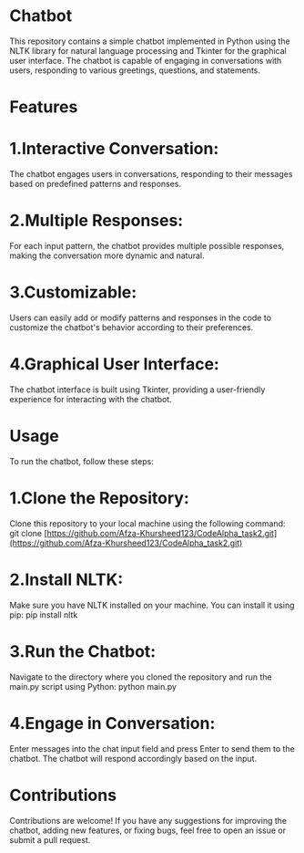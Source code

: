 # Chatbot
This repository contains a simple chatbot implemented in Python using the NLTK library for natural language processing and Tkinter for the graphical user interface. The chatbot is capable of engaging in conversations with users, responding to various greetings, questions, and statements.

# Features
# 1.Interactive Conversation:
The chatbot engages users in conversations, responding to their messages based on predefined patterns and responses.
# 2.Multiple Responses:
For each input pattern, the chatbot provides multiple possible responses, making the conversation more dynamic and natural.
# 3.Customizable:
Users can easily add or modify patterns and responses in the code to customize the chatbot's behavior according to their preferences.
# 4.Graphical User Interface:
The chatbot interface is built using Tkinter, providing a user-friendly experience for interacting with the chatbot.
# Usage
To run the chatbot, follow these steps:
# 1.Clone the Repository:
Clone this repository to your local machine using the following command:
git clone [https://github.com/Afza-Khursheed123/CodeAlpha_task2.git](https://github.com/Afza-Khursheed123/CodeAlpha_task2.git)
# 2.Install NLTK:
Make sure you have NLTK installed on your machine. You can install it using pip:
pip install nltk

# 3.Run the Chatbot: 
Navigate to the directory where you cloned the repository and run the main.py script using Python:
python main.py

# 4.Engage in Conversation:
Enter messages into the chat input field and press Enter to send them to the chatbot. The chatbot will respond accordingly based on the input.

# Contributions
Contributions are welcome! If you have any suggestions for improving the chatbot, adding new features, or fixing bugs, feel free to open an issue or submit a pull request.
